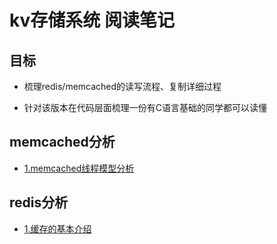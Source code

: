 # kv存储系统 阅读笔记

## 目标

- 梳理redis/memcached的读写流程、复制详细过程

- 针对该版本在代码层面梳理一份有C语言基础的同学都可以读懂


## memcached分析
- [1.memcached线程模型分析](./document/memcached线程模型分析.md)

## redis分析
- [1.缓存的基本介绍](./document/缓存的基本介绍.md)
